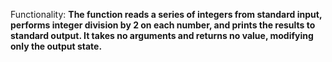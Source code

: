 Functionality: **The function reads a series of integers from standard input, performs integer division by 2 on each number, and prints the results to standard output. It takes no arguments and returns no value, modifying only the output state.**